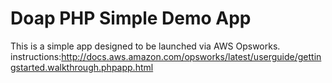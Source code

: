 # Doap PHP Simple Demo App

This is a simple app designed to be launched via AWS Opsworks.
instructions:http://docs.aws.amazon.com/opsworks/latest/userguide/gettingstarted.walkthrough.phpapp.html
